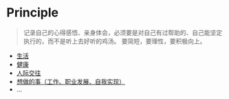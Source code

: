 # Principle

> 记录自己的心得感悟、亲身体会，必须要是对自己有过帮助的、自己能坚定执行的，而不是听上去好听的鸡汤。
> 要简短，要理性，要积极向上。

- [生活](https://github.com/XiangloongChen/Principle/issues/1)
- [健康](https://github.com/XiangloongChen/Principle/issues/2)
- [人际交往](https://github.com/XiangloongChen/Principle/issues/3)
- [想做的事（工作、职业发展、自我实现）](https://github.com/XiangloongChen/Principle/issues/4)
- ...
